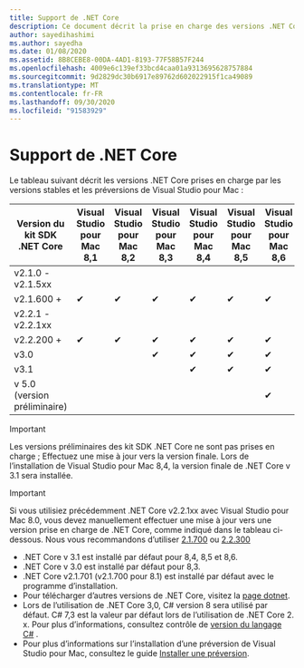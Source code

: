 ```yaml
---
title: Support de .NET Core
description: Ce document décrit la prise en charge des versions .NET Core dans Visual Studio pour Mac
author: sayedihashimi
ms.author: sayedha
ms.date: 01/08/2020
ms.assetid: 8B8CEBE8-00DA-4AD1-8193-77F58B57F244
ms.openlocfilehash: 4009e6c139ef33bcd4caa01a9313695628757884
ms.sourcegitcommit: 9d2829dc30b6917e89762d602022915f1ca49089
ms.translationtype: MT
ms.contentlocale: fr-FR
ms.lasthandoff: 09/30/2020
ms.locfileid: "91583929"
---
```

# <a name="net-core-support"></a>Support de .NET Core

Le tableau suivant décrit les versions .NET Core prises en charge par les versions stables et les préversions de Visual Studio pour Mac :

| Version du kit SDK .NET Core |Visual Studio pour Mac 8,1 | Visual Studio pour Mac 8,2 | Visual Studio pour Mac 8,3 | Visual Studio pour Mac 8,4 | Visual Studio pour Mac 8,5 | Visual Studio pour Mac 8,6 |
|---------|---------|---------|---------|---------|---------|---------|
|v2.1.0 - v2.1.5xx | | | | | | |
|v2.1.600 + |✔︎|✔︎|✔︎|✔︎|✔︎|✔︎|
|v2.2.1 - v2.2.1xx | | | | | | |
|v2.2.200 + |✔︎|✔︎|✔︎|✔︎|✔︎|✔︎|
|v3.0 | | |✔︎|✔︎|✔︎|✔︎|
|v3.1 | | | |✔︎|✔︎|✔︎|
|v 5.0 (version préliminaire) | | | | | |✔︎|

> [!IMPORTANT]
> Les versions préliminaires des kit SDK .NET Core ne sont pas prises en charge ; Effectuez une mise à jour vers la version finale. Lors de l’installation de Visual Studio pour Mac 8,4, la version finale de .NET Core v 3.1 sera installée.

> [!IMPORTANT]
> Si vous utilisiez précédemment .NET Core v2.2.1xx avec Visual Studio pour Mac 8.0, vous devez manuellement effectuer une mise à jour vers une version prise en charge de .NET Core, comme indiqué dans le tableau ci-dessous. Nous vous recommandons d’utiliser [2.1.700](https://dotnet.microsoft.com/download/dotnet-core/2.1) ou [2.2.300](https://dotnet.microsoft.com/download/dotnet-core/2.2)

* .NET Core v 3.1 est installé par défaut pour 8,4, 8,5 et 8,6.
* .NET Core v 3.0 est installé par défaut pour 8,3.
* .NET Core v2.1.701 (v2.1.700 pour 8.1) est installé par défaut avec le programme d’installation.
* Pour télécharger d’autres versions de .NET Core, visitez la [page dotnet](https://dotnet.microsoft.com/download/dotnet-core).
* Lors de l’utilisation de .NET Core 3,0, C# version 8 sera utilisé par défaut. C# 7,3 est la valeur par défaut lors de l’utilisation de .NET Core 2. x. Pour plus d’informations, consultez contrôle de [version du langage C#](/dotnet/csharp/language-reference/configure-language-version) .
* Pour plus d’informations sur l’installation d’une préversion de Visual Studio pour Mac, consultez le guide [Installer une préversion](./install-preview.md).